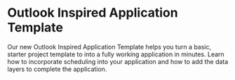 # Outlook Inspired Application Template


<p>Our new Outlook Inspired Application Template helps you turn a basic, starter project template to into a fully working application in minutes. Learn how to incorporate scheduling into your application and how to add the data layers to complete the application.</p>

<br/>


